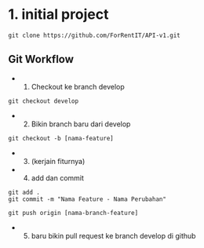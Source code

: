 # 1. initial project

```
git clone https://github.com/ForRentIT/API-v1.git
```

## Git Workflow

- 1. Checkout ke branch develop
```
git checkout develop
```
- 2. Bikin branch baru dari develop

```
git checkout -b [nama-feature]
```
- 3. (kerjain fiturnya)

- 4. add dan commit

```
git add .
git commit -m "Nama Feature - Nama Perubahan"

git push origin [nama-branch-feature]
```
- 5. baru bikin pull request ke branch develop di github
